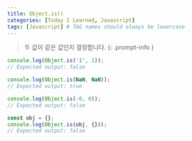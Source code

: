 ```yaml
---
title: Object.is()
categories: [Today I Learned, Javascript]
tags: [Javascript] # TAG names should always be lowercase
---
```


> 두 값이 같은 값인지 결정합니다.
{: .prompt-info }

```js
console.log(Object.is('1', 1));
// Expected output: false

console.log(Object.is(NaN, NaN));
// Expected output: true

console.log(Object.is(-0, 0));
// Expected output: false

const obj = {};
console.log(Object.is(obj, {}));
// Expected output: false
```